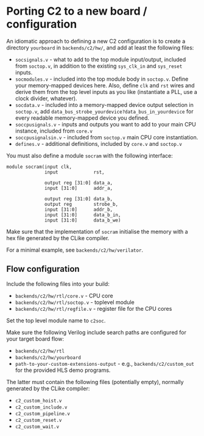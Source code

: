 # Porting C2 to a new board / configuration

An idiomatic approach to defining a new C2 configuration is to create a directory `yourboard` in `backends/c2/hw/`,
and add at least the following files:

* `socsignals.v` - what to add to the top module input/output, included from `soctop.v`, in addition to the existing `sys_clk_in` and `sys_reset` inputs.
* `socmodules.v` - included into the top module body in `soctop.v`. Define your memory-mapped devices here. Also, define `clk` and `rst` wires and derive them
from the top level inputs as you like (instantiate a PLL, use a clock divider, whatever).
* `socdata.v` - included into a memory-mapped device output selection in `soctop.v`, add `data_bus_strobe_yourdevice?data_bus_in_yourdevice` for every readable
memory-mapped device you defined.
* `soccpusignals.v` - inputs and outputs you want to add to your main CPU instance, included from `core.v`
* `soccpusignalsin.v` - included from `soctop.v` main CPU core instantiation. 
* `defines.v` - additional definitions, included by `core.v` and `soctop.v`

You must also define a module `socram` with the following interface:
```
module socram(input clk,
              input             rst,

              output reg [31:0] data_a,
              input [31:0]      addr_a,
              
              output reg [31:0] data_b,
              output reg        strobe_b,
              input [31:0]      addr_b,
              input [31:0]      data_b_in,
              input [31:0]      data_b_we)
```

Make sure that the implementation of `socram` initialise the memory with a hex file generated by the CLike compiler.

For a minimal example, see `backends/c2/hw/verilator`.


## Flow configuration

Include the following files into your build:

* `backends/c2/hw/rtl/core.v` - CPU core
* `backends/c2/hw/rtl/soctop.v` - toplevel module
* `backends/c2/hw/rtl/regfile.v` - register file for the CPU cores

Set the top level module name to `c2soc`.

Make sure the following Verilog include search paths are configured for your target board flow:

* `backends/c2/hw/rtl`
* `backends/c2/hw/yourboard`
* `path-to-your-custom-extensions-output` - e.g., `backends/c2/custom_out` for the provided HLS demo programs.

The latter must contain the following files (potentially empty), normally generated by the CLike compiler:

* `c2_custom_hoist.v`
* `c2_custom_include.v`
* `c2_custom_pipeline.v` 
* `c2_custom_reset.v` 
* `c2_custom_wait.v`




